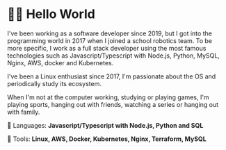 <h1>🖖🏽 Hello World</h1>

<p> 
I've been working as a software developer since 2019, but I got into the programming world in 2017 when I joined a school robotics team. To be more specific, I work as a full stack developer using the most famous technologies such as Javascript/Typescript with Node.js, Python, MySQL, Nginx, AWS, docker and Kubernetes.

I've been a Linux enthusiast since 2017, I'm passionate about the OS and periodically study its ecosystem.

When I'm not at the computer working, studying or playing games, I'm playing sports, hanging out with friends, watching a series or hanging out with family.
</p>

<p align="left">
  🦄 Languages: <strong>Javascript/Typescript with Node.js, Python and SQL</strong>
</p>

<p align="left">
  💼 Tools: <strong>Linux, AWS, Docker, Kubernetes, Nginx, Terraform, MySQL</strong>
</p>
